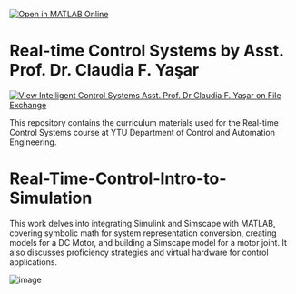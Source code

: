 [![Open in MATLAB Online](https://www.mathworks.com/images/responsive/global/open-in-matlab-online.svg)](https://matlab.mathworks.com/open/github/v1?repo=ClaudiaYasar/IntelligentControl&file=https://github.com/ClaudiaYasar/IntelligentControl/tree/main&line=1)

# Real-time Control Systems by Asst. Prof. Dr. Claudia F. Yaşar
[![View Intelligent Control Systems Asst. Prof. Dr Claudia F. Yaşar on File Exchange](https://www.mathworks.com/matlabcentral/images/matlab-file-exchange.svg)](https://www.mathworks.com/matlabcentral/fileexchange/132303-intelligent-control-systems-asst-prof-dr-claudia-f-yasar)

This repository contains the curriculum materials used for the Real-time Control Systems course at YTU Department of Control and Automation Engineering.

# Real-Time-Control-Intro-to-Simulation
This work delves into integrating Simulink and Simscape with MATLAB, covering symbolic math for system representation conversion, creating models for a DC Motor, and building a Simscape model for a motor joint. It also discusses proficiency strategies and virtual hardware for control applications.

![image](https://github.com/ClaudiaYasar/Real-Time-Control-Intro-to-Simulation/assets/132692602/c3dca91e-d07d-4b88-b1d8-43919f52f2be)
